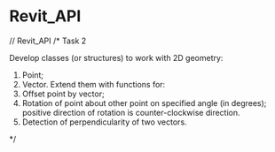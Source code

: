 # Revit_API
// Revit_API
/*
Task 2

Develop classes (or structures) to work with 2D geometry:
1.	Point;
2.	Vector.
Extend them with functions for:
1.	Offset point by vector;
2.	Rotation of point about other point on specified angle (in degrees); positive direction of rotation is counter-clockwise direction.
3.	Detection of perpendicularity of two vectors.

*/

